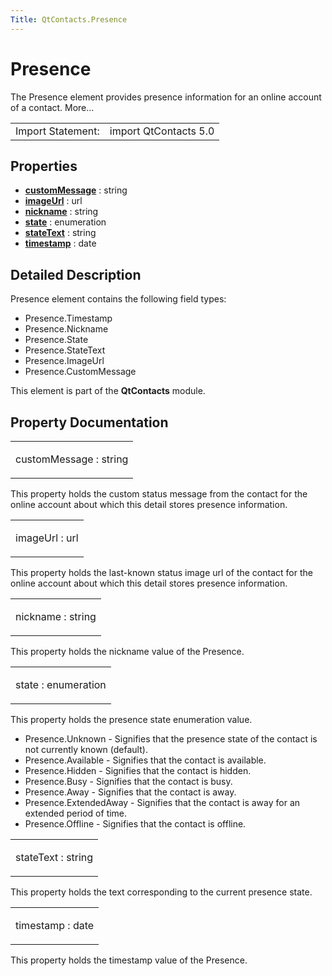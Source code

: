 ```yaml
---
Title: QtContacts.Presence
---
```

        
Presence
========

<span class="subtitle"></span>
The Presence element provides presence information for an online account of a contact. More...

|                   |                       |
|-------------------|-----------------------|
| Import Statement: | import QtContacts 5.0 |

<span id="properties"></span>
Properties
----------

-   ****[customMessage](#customMessage-prop)**** : string
-   ****[imageUrl](#imageUrl-prop)**** : url
-   ****[nickname](#nickname-prop)**** : string
-   ****[state](#state-prop)**** : enumeration
-   ****[stateText](#stateText-prop)**** : string
-   ****[timestamp](#timestamp-prop)**** : date

<span id="details"></span>
Detailed Description
--------------------

Presence element contains the following field types:

-   Presence.Timestamp
-   Presence.Nickname
-   Presence.State
-   Presence.StateText
-   Presence.ImageUrl
-   Presence.CustomMessage

This element is part of the **QtContacts** module.

Property Documentation
----------------------

<table>
<colgroup>
<col width="100%" />
</colgroup>
<tbody>
<tr class="odd">
<td><p><span id="customMessage-prop"></span><span class="name">customMessage</span> : <span class="type">string</span></p></td>
</tr>
</tbody>
</table>

This property holds the custom status message from the contact for the online account about which this detail stores presence information.

<table>
<colgroup>
<col width="100%" />
</colgroup>
<tbody>
<tr class="odd">
<td><p><span id="imageUrl-prop"></span><span class="name">imageUrl</span> : <span class="type">url</span></p></td>
</tr>
</tbody>
</table>

This property holds the last-known status image url of the contact for the online account about which this detail stores presence information.

<table>
<colgroup>
<col width="100%" />
</colgroup>
<tbody>
<tr class="odd">
<td><p><span id="nickname-prop"></span><span class="name">nickname</span> : <span class="type">string</span></p></td>
</tr>
</tbody>
</table>

This property holds the nickname value of the Presence.

<table>
<colgroup>
<col width="100%" />
</colgroup>
<tbody>
<tr class="odd">
<td><p><span id="state-prop"></span><span class="name">state</span> : <span class="type">enumeration</span></p></td>
</tr>
</tbody>
</table>

This property holds the presence state enumeration value.

-   Presence.Unknown - Signifies that the presence state of the contact is not currently known (default).
-   Presence.Available - Signifies that the contact is available.
-   Presence.Hidden - Signifies that the contact is hidden.
-   Presence.Busy - Signifies that the contact is busy.
-   Presence.Away - Signifies that the contact is away.
-   Presence.ExtendedAway - Signifies that the contact is away for an extended period of time.
-   Presence.Offline - Signifies that the contact is offline.

<table>
<colgroup>
<col width="100%" />
</colgroup>
<tbody>
<tr class="odd">
<td><p><span id="stateText-prop"></span><span class="name">stateText</span> : <span class="type">string</span></p></td>
</tr>
</tbody>
</table>

This property holds the text corresponding to the current presence state.

<table>
<colgroup>
<col width="100%" />
</colgroup>
<tbody>
<tr class="odd">
<td><p><span id="timestamp-prop"></span><span class="name">timestamp</span> : <span class="type">date</span></p></td>
</tr>
</tbody>
</table>

This property holds the timestamp value of the Presence.

